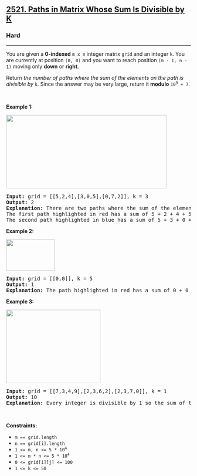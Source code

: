<h2><a href="https://leetcode.com/problems/paths-in-matrix-whose-sum-is-divisible-by-k">2521. Paths in Matrix Whose Sum Is Divisible by K</a></h2><h3>Hard</h3><hr><p>You are given a <strong>0-indexed</strong> <code>m x n</code> integer matrix <code>grid</code> and an integer <code>k</code>. You are currently at position <code>(0, 0)</code> and you want to reach position <code>(m - 1, n - 1)</code> moving only <strong>down</strong> or <strong>right</strong>.</p>

<p>Return<em> the number of paths where the sum of the elements on the path is divisible by </em><code>k</code>. Since the answer may be very large, return it <strong>modulo</strong> <code>10<sup>9</sup> + 7</code>.</p>

<p>&nbsp;</p>
<p><strong class="example">Example 1:</strong></p>
<img src="https://assets.leetcode.com/uploads/2022/08/13/image-20220813183124-1.png" style="width: 437px; height: 200px;" />
<pre>
<strong>Input:</strong> grid = [[5,2,4],[3,0,5],[0,7,2]], k = 3
<strong>Output:</strong> 2
<strong>Explanation:</strong> There are two paths where the sum of the elements on the path is divisible by k.
The first path highlighted in red has a sum of 5 + 2 + 4 + 5 + 2 = 18 which is divisible by 3.
The second path highlighted in blue has a sum of 5 + 3 + 0 + 5 + 2 = 15 which is divisible by 3.
</pre>

<p><strong class="example">Example 2:</strong></p>
<img src="https://assets.leetcode.com/uploads/2022/08/17/image-20220817112930-3.png" style="height: 85px; width: 132px;" />
<pre>
<strong>Input:</strong> grid = [[0,0]], k = 5
<strong>Output:</strong> 1
<strong>Explanation:</strong> The path highlighted in red has a sum of 0 + 0 = 0 which is divisible by 5.
</pre>

<p><strong class="example">Example 3:</strong></p>
<img src="https://assets.leetcode.com/uploads/2022/08/12/image-20220812224605-3.png" style="width: 257px; height: 200px;" />
<pre>
<strong>Input:</strong> grid = [[7,3,4,9],[2,3,6,2],[2,3,7,0]], k = 1
<strong>Output:</strong> 10
<strong>Explanation:</strong> Every integer is divisible by 1 so the sum of the elements on every possible path is divisible by k.
</pre>

<p>&nbsp;</p>
<p><strong>Constraints:</strong></p>

<ul>
	<li><code>m == grid.length</code></li>
	<li><code>n == grid[i].length</code></li>
	<li><code>1 &lt;= m, n &lt;= 5 * 10<sup>4</sup></code></li>
	<li><code>1 &lt;= m * n &lt;= 5 * 10<sup>4</sup></code></li>
	<li><code>0 &lt;= grid[i][j] &lt;= 100</code></li>
	<li><code>1 &lt;= k &lt;= 50</code></li>
</ul>

